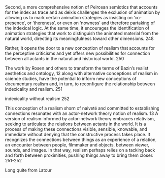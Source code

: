 Second, a more comprehensive notion of Peircean semiotics that accounts for the index as trace and as deixis challenges the exclusion of animation by allowing us to mark certain animation strategies as insisting on ‘co-presence’, or ‘thereness’, or even on ‘nowness’ and therefore partaking of the indexical logic. At the same time, it encourages the identification of animation strategies that work to distinguish the animated material from the natural world, directing its meaningfulness toward other dimensions. 248

Rather, it opens the door to a new conception of realism that accounts for the perceptive criticisms and yet offers new possibilities for connection between all actants in the natural and historical world. 250

The work by Rosen and others to transform the terms of Bazin’s realist aesthetics and ontology, 12 along with alternative conceptions of realism in science studies, have the potential to inform new conceptions of documentary realism and, in turn, to reconfigure the
relationship between indexicality and realism. 251

indexicality without realism  252

This conception of a realism shorn of naiveté and committed to establishing connections resonates with an actor-network theory notion of realism. 13 A version of realism informed by actor-network theory embraces relativism, seeking to articulate the relations between actants in the world. It is a process of making these connections visible, sensible, knowable, and immediate without denying that the constructive process takes place. It recognizes the connections between things as an experience of a relation, an encounter between people, filmmaker and objects, between viewer, sounds, and images. In that way, realism perhaps relies on a tacking back and forth between proximities, pushing things away to bring them closer. 251-252

Long quite from Latour 
